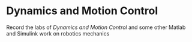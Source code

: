 # Dynamics and Motion Control
Record the labs of *Dynamics and Motion Control* and some other Matlab and Simulink work on robotics mechanics
